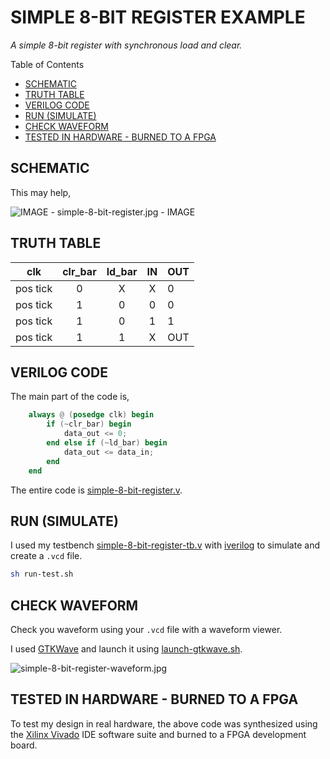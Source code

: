 # SIMPLE 8-BIT REGISTER EXAMPLE

_A simple 8-bit register with synchronous load and clear._

Table of Contents

* [SCHEMATIC](https://github.com/JeffDeCola/my-verilog-examples/tree/master/sequential-logic/registers/simple-8-bit-register#schematic)
* [TRUTH TABLE](https://github.com/JeffDeCola/my-verilog-examples/tree/master/sequential-logic/registers/simple-8-bit-register#truth-table)
* [VERILOG CODE](https://github.com/JeffDeCola/my-verilog-examples/tree/master/sequential-logic/registers/simple-8-bit-register#verilog-code)
* [RUN (SIMULATE)](https://github.com/JeffDeCola/my-verilog-examples/tree/master/sequential-logic/registers/simple-8-bit-register#run-simulate)
* [CHECK WAVEFORM](https://github.com/JeffDeCola/my-verilog-examples/tree/master/sequential-logic/registers/simple-8-bit-register#check-waveform)
* [TESTED IN HARDWARE - BURNED TO A FPGA](https://github.com/JeffDeCola/my-verilog-examples/tree/master/sequential-logic/registers/simple-8-bit-register#tested-in-hardware---burned-to-a-fpga)

## SCHEMATIC

This may help,

![IMAGE - simple-8-bit-register.jpg - IMAGE](../../../docs/pics/simple-8-bit-register.jpg)

## TRUTH TABLE

| clk       | clr_bar | ld_bar | IN    | OUT    |
|:---------:|:-------:|:------:|:-----:|:-------|
| pos tick  | 0       | X      | X     | 0      |
| pos tick  | 1       | 0      | 0     | 0      |
| pos tick  | 1       | 0      | 1     | 1      |
| pos tick  | 1       | 1      | X     | OUT    |

## VERILOG CODE

The main part of the code is,

```verilog
    always @ (posedge clk) begin
        if (~clr_bar) begin
            data_out <= 0;
        end else if (~ld_bar) begin
            data_out <= data_in;
        end
    end
```

The entire code is
[simple-8-bit-register.v](simple-8-bit-register.v).

## RUN (SIMULATE)

I used my testbench
[simple-8-bit-register-tb.v](simple-8-bit-register-tb.v) with
[iverilog](https://github.com/JeffDeCola/my-cheat-sheets/tree/master/hardware/tools/simulation/iverilog-cheat-sheet)
to simulate and create a `.vcd` file.

```bash
sh run-test.sh
```

## CHECK WAVEFORM

Check you waveform using your `.vcd` file with a waveform viewer.

I used [GTKWave](https://github.com/JeffDeCola/my-cheat-sheets/tree/master/hardware/tools/simulation/gtkwave-cheat-sheet)
and launch it using
[launch-gtkwave.sh](launch-gtkwave.sh).

![simple-8-bit-register-waveform.jpg](../../../docs/pics/simple-8-bit-register-waveform.jpg)

## TESTED IN HARDWARE - BURNED TO A FPGA

To test my design in real hardware, the above code was synthesized using the
[Xilinx Vivado](https://github.com/JeffDeCola/my-cheat-sheets/tree/master/hardware/tools/synthesis/xilinx-vivado-cheat-sheet)
IDE software suite and burned to a FPGA development board.

